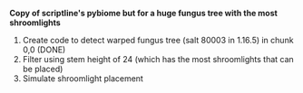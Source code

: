 **Copy of scriptline's pybiome but for a huge fungus tree with the most shroomlights**

1. Create code to detect warped fungus tree (salt 80003 in 1.16.5) in chunk 0,0 (DONE)
2. Filter using stem height of 24 (which has the most shroomlights that can be placed)
3. Simulate shroomlight placement
   
